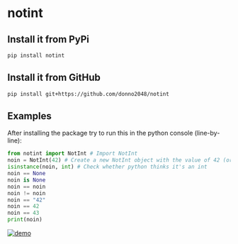 # notint

## Install it from PyPi

```sh
pip install notint
```

## Install it from GitHub

```sh
pip install git+https://github.com/donno2048/notint
```

## Examples

After installing the package try to run this in the python console (line-by-line):

```py
from notint import NotInt # Import NotInt
noin = NotInt(42) # Create a new NotInt object with the value of 42 (or else)
isinstance(noin, int) # Check whether python thinks it's an int
noin == None
noin is None
noin == noin
noin != noin
noin == "42"
noin == 42
noin == 43
print(noin)
```

[![demo](https://asciinema.org/a/411765.svg)](https://asciinema.org/a/411765)
